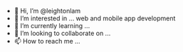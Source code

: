 - 👋 Hi, I’m @leightonlam
- 👀 I’m interested in ... web and mobile app development
- 🌱 I’m currently learning ... 
- 💞️ I’m looking to collaborate on ...
- 📫 How to reach me ...

<!---
leightonlam/leightonlam is a ✨ special ✨ repository because its `README.md` (this file) appears on your GitHub profile.
You can click the Preview link to take a look at your changes.
--->
